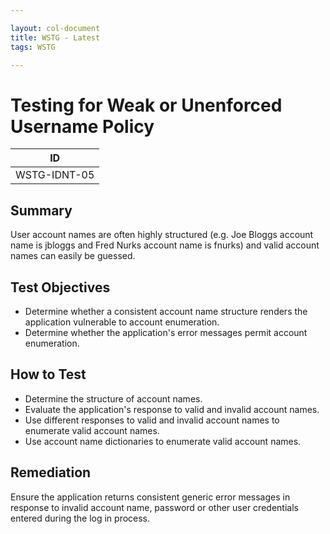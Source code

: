 ```yaml
---

layout: col-document
title: WSTG - Latest
tags: WSTG

---
```

# Testing for Weak or Unenforced Username Policy

|ID          |
|------------|
|WSTG-IDNT-05|

## Summary

User account names are often highly structured (e.g. Joe Bloggs account name is jbloggs and Fred Nurks account name is fnurks) and valid account names can easily be guessed.

## Test Objectives

- Determine whether a consistent account name structure renders the application vulnerable to account enumeration.
- Determine whether the application's error messages permit account enumeration.

## How to Test

- Determine the structure of account names.
- Evaluate the application's response to valid and invalid account names.
- Use different responses to valid and invalid account names to enumerate valid account names.
- Use account name dictionaries to enumerate valid account names.

## Remediation

Ensure the application returns consistent generic error messages in response to invalid account name, password or other user credentials entered during the log in process.

